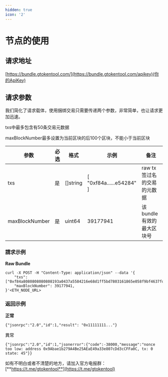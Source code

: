 ```yaml
---
hidden: true
icon: '2'
---
```


# 节点的使用

## 请求地址

[https://bundle.gtokentool.com/](https://bundle.gtokentool.com/apikey)(你的ApiKey)

## 请求参数

我们简化了请求载体，使用捆绑交易只需要传递两个参数，非常简单，也让请求更加迅速。

txs中最多包含有50条交易元数据

maxBlockNumber最多设置为当前区块的后100个区块，不能小于当前区块

| 参数             | 必选 | 格式        | 示例                        | 备注                |
| -------------- | -- | --------- | ------------------------- | ----------------- |
| txs            | 是  | \[]string | \[ "0xf84a......e54284" ] | raw tx 签过名的交易的元数据 |
| maxBlockNumber | 是  | uint64    | 39177941                  | 该 bundle 有效的最大区块号 |

### 請求示例 <a href="#qing-qiu-shi-li" id="qing-qiu-shi-li"></a>

**Raw Bundle**

```
curl -X POST -H "Content-Type: application/json" --data '{
	"txs": ["0xf84a8080808080808193a0437a5584216e68d1ff5bd7803161865e058f9bf4637fd1391213eac03ae64444a00df12bffe475d5dd8cc1544b72ee280471f1dcb5173827ba41eb25cfc3e54284"],
	"maxBlockNumber": 39177941,
}'<ETH_NODE_URL>
```

### 返回示例 <a href="#fan-hui-shi-li" id="fan-hui-shi-li"></a>

**正常**

```
{"jsonrpc":"2.0","id":1,"result": "0x11111111..."}
```

異常

```
{"jsonrpc":"2.0","id":1,"jsonerror":{"code":-38000,"message":"nonce too low: address 0x9Abae1b279A4Be25AEaE49a33e807cDd3cCFFa0C, tx: 0 state: 45"}}
```

如有不明白或者不清楚的地方，请加入官方电报群：[**https://t.me/gtokentool**](https://t.me/gtokentool)

